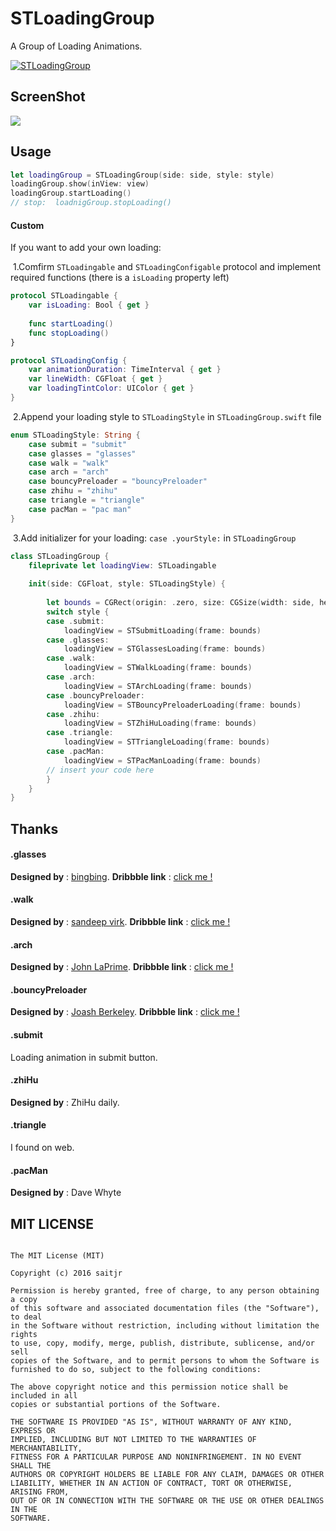 # STLoadingGroup

A Group of Loading Animations.

[![STLoadingGroup](./resources/video_first_frame.png)](https://vimeo.com/183843221)

## ScreenShot

![](./resources/loading.gif)

## Usage

```swift
let loadingGroup = STLoadingGroup(side: side, style: style)
loadingGroup.show(inView: view)
loadingGroup.startLoading()
// stop:  loadnigGroup.stopLoading()
```

#### Custom

If you want to add your own loading:

​	1\.Comfirm `STLoadingable` and `STLoadingConfigable` protocol and implement required functions (there is a `isLoading` property left)

```swift
protocol STLoadingable {
    var isLoading: Bool { get }
    
    func startLoading()
    func stopLoading()
}

protocol STLoadingConfig {
    var animationDuration: TimeInterval { get }
    var lineWidth: CGFloat { get }
    var loadingTintColor: UIColor { get }
}
```

​	2\.Append your loading style to `STLoadingStyle` in `STLoadingGroup.swift` file

```swift
enum STLoadingStyle: String {
    case submit = "submit"
    case glasses = "glasses"
    case walk = "walk"
    case arch = "arch"
    case bouncyPreloader = "bouncyPreloader"
    case zhihu = "zhihu"
    case triangle = "triangle"
    case pacMan = "pac man"
}
```

​	3\.Add initializer for your loading: `case .yourStyle:` in  `STLoadingGroup`

```swift
class STLoadingGroup {
    fileprivate let loadingView: STLoadingable
    
    init(side: CGFloat, style: STLoadingStyle) {
        
        let bounds = CGRect(origin: .zero, size: CGSize(width: side, height: side))
        switch style {
        case .submit:
            loadingView = STSubmitLoading(frame: bounds)
        case .glasses:
            loadingView = STGlassesLoading(frame: bounds)
        case .walk:
            loadingView = STWalkLoading(frame: bounds)
        case .arch:
            loadingView = STArchLoading(frame: bounds)
        case .bouncyPreloader:
            loadingView = STBouncyPreloaderLoading(frame: bounds)
        case .zhihu:
            loadingView = STZhiHuLoading(frame: bounds)
        case .triangle:
            loadingView = STTriangleLoading(frame: bounds)
        case .pacMan:
            loadingView = STPacManLoading(frame: bounds)
        // insert your code here
        }
    }
}
```

## Thanks

#### .glasses

**Designed by** : [bingbing](https://dribbble.com/bingbing). **Dribbble link** : [click me !](https://dribbble.com/shots/2124921-togic-loading)

#### .walk

**Designed by** : [sandeep virk](https://dribbble.com/sandeepvirk87). **Dribbble link** : [click me !](https://dribbble.com/shots/2341109-Loading)

#### .arch

**Designed by** : [John LaPrime](https://dribbble.com/johnlaprime). **Dribbble link** : [click me !](https://dribbble.com/shots/2392622-Loading-Animation)

#### .bouncyPreloader

**Designed by** :  [Joash Berkeley](https://dribbble.com/JoashBerkeley). **Dribbble link** : [click me !](https://dribbble.com/shots/2391053-Bouncy-Preloader)

#### .submit

Loading animation in submit button.

#### .zhiHu

**Designed by** : ZhiHu daily.

#### .triangle

I found on web.

#### .pacMan

**Designed by** :  Dave Whyte

## MIT LICENSE

``` 

The MIT License (MIT)

Copyright (c) 2016 saitjr

Permission is hereby granted, free of charge, to any person obtaining a copy
of this software and associated documentation files (the "Software"), to deal
in the Software without restriction, including without limitation the rights
to use, copy, modify, merge, publish, distribute, sublicense, and/or sell
copies of the Software, and to permit persons to whom the Software is
furnished to do so, subject to the following conditions:

The above copyright notice and this permission notice shall be included in all
copies or substantial portions of the Software.

THE SOFTWARE IS PROVIDED "AS IS", WITHOUT WARRANTY OF ANY KIND, EXPRESS OR
IMPLIED, INCLUDING BUT NOT LIMITED TO THE WARRANTIES OF MERCHANTABILITY,
FITNESS FOR A PARTICULAR PURPOSE AND NONINFRINGEMENT. IN NO EVENT SHALL THE
AUTHORS OR COPYRIGHT HOLDERS BE LIABLE FOR ANY CLAIM, DAMAGES OR OTHER
LIABILITY, WHETHER IN AN ACTION OF CONTRACT, TORT OR OTHERWISE, ARISING FROM,
OUT OF OR IN CONNECTION WITH THE SOFTWARE OR THE USE OR OTHER DEALINGS IN THE
SOFTWARE.
```
